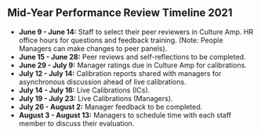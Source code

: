 ## Mid-Year Performance Review Timeline 2021

* **June 9 - June 14:** Staff to select their peer reviewers in Culture Amp. HR office hours for questions and feedback training. (Note: People Managers can make changes to peer panels).
* **June 15 - June 28:** Peer reviews and self-reflections to be completed.
* **June 29 - July 9:** Manager ratings due in Culture Amp for calibrations. 
* **July 12 - July 14:** Calibration reports shared with managers for asynchronous discussion ahead of live calibrations.
* **July 14 - July 16:** Live Calibrations (ICs).
* **July 19 - July 23:** Live Calibrations (Managers).
* **July 26 - August 2:** Manager feedback to be completed.
* **August 3 - August 13:** Managers to schedule time with each staff member to discuss their evaluation.
